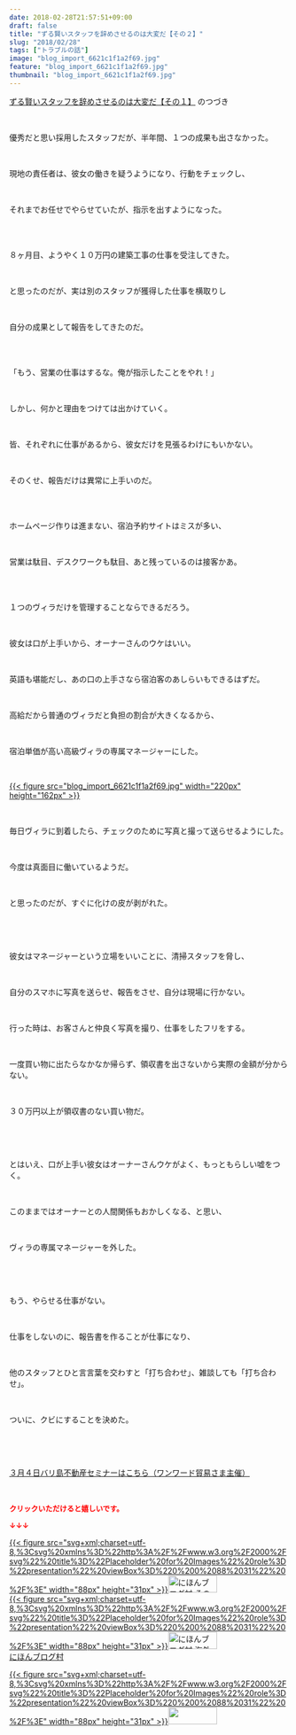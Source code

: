 ```yaml
---
date: 2018-02-28T21:57:51+09:00
draft: false
title: "ずる賢いスタッフを辞めさせるのは大変だ【その２】"
slug: "2018/02/28"
tags: ["トラブルの話"]
image: "blog_import_6621c1f1a2f69.jpg"
feature: "blog_import_6621c1f1a2f69.jpg"
thumbnail: "blog_import_6621c1f1a2f69.jpg"
---
```

<p><a href="https://ameblo.jp/baliclub/entry-12356302838.html" target="_blank">ずる賢いスタッフを辞めさせるのは大変だ【その１】</a> のつづき</p><p> </p><p>優秀だと思い採用したスタッフだが、半年間、１つの成果も出さなかった。</p><p> </p><p>現地の責任者は、彼女の働きを疑うようになり、行動をチェックし、</p><p> </p><p>それまでお任せでやらせていたが、指示を出すようになった。</p><p> </p><p><br/>８ヶ月目、ようやく１０万円の建築工事の仕事を受注してきた。</p><p> </p><p>と思ったのだが、実は別のスタッフが獲得した仕事を横取りし</p><p> </p><p>自分の成果として報告をしてきたのだ。</p><p> </p><p><br/>「もう、営業の仕事はするな。俺が指示したことをやれ！」</p><p> </p><p>しかし、何かと理由をつけては出かけていく。</p><p> </p><p>皆、それぞれに仕事があるから、彼女だけを見張るわけにもいかない。</p><p> </p><p>そのくせ、報告だけは異常に上手いのだ。</p><p> </p><p><br/>ホームページ作りは進まない、宿泊予約サイトはミスが多い、</p><p> </p><p>営業は駄目、デスクワークも駄目、あと残っているのは接客かあ。</p><p> </p><p><br/>１つのヴィラだけを管理することならできるだろう。</p><p> </p><p>彼女は口が上手いから、オーナーさんのウケはいい。</p><p> </p><p>英語も堪能だし、あの口の上手さなら宿泊客のあしらいもできるはずだ。</p><p> </p><p>高給だから普通のヴィラだと負担の割合が大きくなるから、</p><p> </p><p>宿泊単価が高い高級ヴィラの専属マネージャーにした。</p><p> </p><p><a href="blog_import_6621c1f1a2f69.jpg">{{< figure src="blog_import_6621c1f1a2f69.jpg" width="220px" height="162px" >}}</a></p><p> </p><p>毎日ヴィラに到着したら、チェックのために写真と撮って送らせるようにした。</p><p> </p><p>今度は真面目に働いているようだ。</p><p> </p><p>と思ったのだが、すぐに化けの皮が剥がれた。</p><p> </p><p> </p><p>彼女はマネージャーという立場をいいことに、清掃スタッフを脅し、</p><p> </p><p>自分のスマホに写真を送らせ、報告をさせ、自分は現場に行かない。</p><p> </p><p>行った時は、お客さんと仲良く写真を撮り、仕事をしたフリをする。</p><p> </p><p>一度買い物に出たらなかなか帰らず、領収書を出さないから実際の金額が分からない。</p><p> </p><p>３０万円以上が領収書のない買い物だ。</p><p> </p><p> </p><p>とはいえ、口が上手い彼女はオーナーさんウケがよく、もっともらしい嘘をつく。</p><p> </p><p>このままではオーナーとの人間関係もおかしくなる、と思い、</p><p> </p><p>ヴィラの専属マネージャーを外した。</p><p> </p><p> </p><p>もう、やらせる仕事がない。</p><p> </p><p>仕事をしないのに、報告書を作ることが仕事になり、</p><p> </p><p>他のスタッフとひと言言葉を交わすと「打ち合わせ」、雑談しても「打ち合わせ」。</p><p> </p><p>ついに、クビにすることを決めた。</p><p> </p><p> </p><p><a href="http://www.sunward-t.co.jp/seminar/2018/03/04_ek/index.html" target="_blank">３月４日バリ島不動産セミナーはこちら（ワンワード貿易さま主催）</a></p><p> </p><p><font color="#ff0000" size="2"><strong>クリックいただけると嬉しいです。</strong></font></p><p><font color="#ff0000" size="2"><strong>↓↓↓</strong></font></p><p><a href="ranking.html?p_cid=01260127" id="&amp;blogmura_banner" target="_blank">{{< figure src="svg+xml;charset=utf-8,%3Csvg%20xmlns%3D%22http%3A%2F%2Fwww.w3.org%2F2000%2Fsvg%22%20title%3D%22Placeholder%20for%20Images%22%20role%3D%22presentation%22%20viewBox%3D%220%200%2088%2031%22%20%2F%3E" width="88px" height="31px" >}}<noscript><img alt="にほんブログ村 その他生活ブログ 不動産投資へ" border="0" height="31" src="https://img-proxy.blog-video.jp/images?url=http%3A%2F%2Flife.blogmura.com%2Fhudousantoushi%2Fimg%2Fhudousantoushi88_31.gif" width="88"></noscript></a><br/><a href="ranking.html?p_cid=01260127" target="_blank">{{< figure src="svg+xml;charset=utf-8,%3Csvg%20xmlns%3D%22http%3A%2F%2Fwww.w3.org%2F2000%2Fsvg%22%20title%3D%22Placeholder%20for%20Images%22%20role%3D%22presentation%22%20viewBox%3D%220%200%2088%2031%22%20%2F%3E" width="88px" height="31px" >}}<noscript><img alt="にほんブログ村 海外生活ブログ バリ島情報へ" border="0" height="31" src="https://img-proxy.blog-video.jp/images?url=http%3A%2F%2Foverseas.blogmura.com%2Fbali%2Fimg%2Fbali88_31.gif" width="88"></noscript></a><br/><a href="ranking.html?p_cid=01260127" target="_blank">にほんブログ村</a></p><p><a href="link.php?1804582" title="人気ブログランキングへ">{{< figure src="svg+xml;charset=utf-8,%3Csvg%20xmlns%3D%22http%3A%2F%2Fwww.w3.org%2F2000%2Fsvg%22%20title%3D%22Placeholder%20for%20Images%22%20role%3D%22presentation%22%20viewBox%3D%220%200%2088%2031%22%20%2F%3E" width="88px" height="31px" >}}<noscript><img border="0" height="31" src="https://blog.with2.net/img/banner/banner_22.gif" width="88"></noscript></a></p><p> </p>

